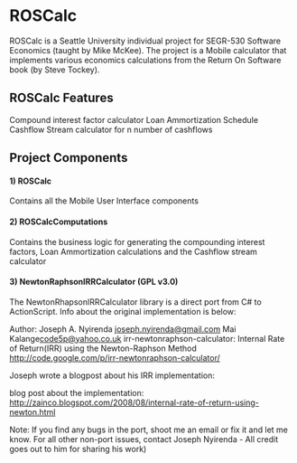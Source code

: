 ROSCalc
=======

ROSCalc is a Seattle University individual project for SEGR-530 Software Economics (taught by Mike McKee).  The project is a Mobile calculator that implements various economics calculations from the Return On Software book (by Steve Tockey).

## ROSCalc Features

Compound interest factor calculator
Loan Ammortization Schedule
Cashflow Stream calculator for n number of cashflows

## Project Components

#### 1) ROSCalc

Contains all the Mobile User Interface components

#### 2) ROSCalcComputations

Contains the business logic for generating the compounding interest factors, Loan Ammortization calculations and the Cashflow stream calculator

#### 3)  NewtonRaphsonIRRCalculator (GPL v3.0)

The NewtonRhapsonIRRCalculator library is a direct port from C# to ActionScript.  Info about the original implementation is below:

Author: Joseph A. Nyirenda <joseph.nyirenda@gmail.com>
Mai Kalange<code5p@yahoo.co.uk>
irr-newtonraphson-calculator:  Internal Rate of Return(IRR) using the Newton-Raphson Method
http://code.google.com/p/irr-newtonraphson-calculator/

Joseph wrote a blogpost about his IRR implementation:

blog post about the implementation:
http://zainco.blogspot.com/2008/08/internal-rate-of-return-using-newton.html


Note:  If you find any bugs in the port, shoot me an email or fix it and let me know.  For all other non-port issues, contact Joseph Nyirenda - All credit goes out to him for sharing his work)